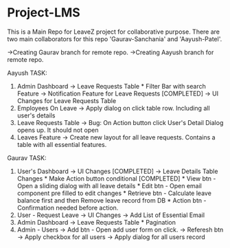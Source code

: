 # Project-LMS
This is a Main Repo for LeaveZ project for collaborative purpose. There are two main collaborators for this repo 'Gaurav-Sanchania' and 'Aayush-Patel'. 

->Creating Gaurav branch for remote repo.
->Creating Aayush branch for remote repo. 

Aayush TASK:
1. Admin Dashboard
    -> Leave Requests Table
        * Filter Bar with search Feature
    -> Notification Feature for Leave Requests [COMPLETED]
    -> UI Changes for Leave Requests Table
2. Employees On Leave 
    -> Apply dialog on click table row. Including all user's details
3. Leave Requests Table
    -> Bug: On Action button click User's Detail Dialog opens up. It should not open
4. Leaves Feature 
    -> Create new layout for all leave requests. Contains a table with all essential features.
 

Gaurav TASK:
1. User's Dashboard
    -> UI Changes [COMPLETED]
    -> Leave Details Table Changes
        * Make Action button conditional [COMPLETED]
        * View btn - Open a sliding dialog with all leave details
        * Edit btn - Open email component pre filled to edit changes
        * Retrieve btn - Calculate leave balance first and then Remove leave record from DB
        * Action btn - Confirmation needed before action.
2. User - Request Leave
    -> UI Changes
    -> Add List of Essential Email
3. Admin Dashboard
    -> Leave Requests Table
        * Pagination
4. Admin - Users
    -> Add btn - Open add user form on click.
    -> Referesh btn
    -> Apply checkbox for all users
    -> Apply dialog for all users record